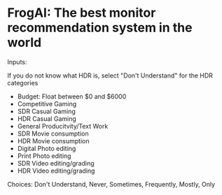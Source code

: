 # FrogAI: The best monitor recommendation system in the world

Inputs:

If you do not know what HDR is, select "Don't Understand" for the HDR categories

* Budget: Float between $0 and $6000
* Competitive Gaming
* SDR Casual Gaming
* HDR Casual Gaming
* General Producitvity/Text Work 
* SDR Movie consumption
* HDR Movie consumption
* Digital Photo editing
* Print Photo editing
* SDR Video editing/grading
* HDR Video editing/grading

Choices: Don't Understand, Never, Sometimes, Frequently, Mostly, Only